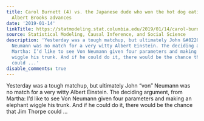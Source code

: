 ```yaml
---
title: Carol Burnett (4) vs. the Japanese dude who won the hot dog eating contest;
  Albert Brooks advances
date: '2019-01-14'
linkTitle: https://statmodeling.stat.columbia.edu/2019/01/14/carol-burnett-4-vs-the-japanese-dude-who-won-the-hot-dog-eating-contest-albert-brooks-advances/
source: Statistical Modeling, Causal Inference, and Social Science
description: 'Yesterday was a tough matchup, but ultimately John &#8220;von&#8221;
  Neumann was no match for a very witty Albert Einstein. The deciding argument, from
  Martha: I’d like to see Von Neumann given four parameters and making an elephant
  wiggle his trunk. And if he could do it, there would be the chance that Jim Thorpe
  could ...'
disable_comments: true
---
```

Yesterday was a tough matchup, but ultimately John &#8220;von&#8221; Neumann was no match for a very witty Albert Einstein. The deciding argument, from Martha: I’d like to see Von Neumann given four parameters and making an elephant wiggle his trunk. And if he could do it, there would be the chance that Jim Thorpe could ...